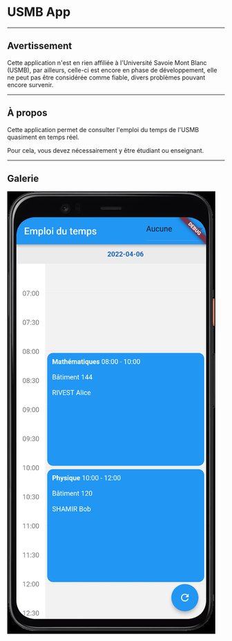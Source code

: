# USMB App

---

## Avertissement

Cette application n'est en rien affiliée à l'Université Savoie Mont Blanc (USMB), par ailleurs, celle-ci est encore en phase de développement, elle ne peut pas être considérée comme fiable, divers problèmes pouvant encore survenir.

---

## À propos

Cette application permet de consulter l'emploi du temps de l'USMB quasiment en temps réel.

Pour cela, vous devez nécessairement y être étudiant ou enseignant.

---

## Galerie

<img src="./EXT/usmb_app.gif" title="" alt="usmb_app.gif" data-align="center">
